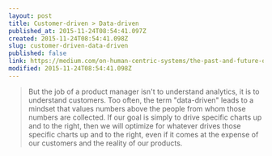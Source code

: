 ```yaml
---
layout: post
title: Customer-driven > Data-driven
published_at: 2015-11-24T08:54:41.097Z
created: 2015-11-24T08:54:41.098Z
slug: customer-driven-data-driven
published: false
link: https://medium.com/on-human-centric-systems/the-past-and-future-of-product-management-79db51fc1549#.keew92bkn
modified: 2015-11-24T08:54:41.098Z
---
```

> But the job of a product manager isn't to understand analytics, it is to understand customers. Too often, the term "data-driven" leads to a mindset that values numbers above the people from whom those numbers are collected. If our goal is simply to drive specific charts up and to the right, then we will optimize for whatever drives those specific charts up and to the right, even if it comes at the expense of our customers and the reality of our products.
